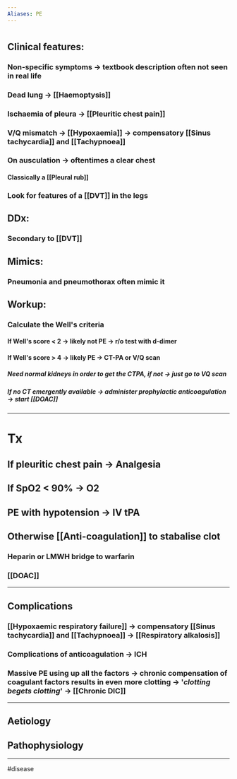 ```yaml
---
Aliases: PE
---
```

# 
## Clinical features:
### Non-specific symptoms -> textbook description often not seen in real life
### Dead lung -> [[Haemoptysis]]
### Ischaemia of pleura -> [[Pleuritic chest pain]]
### V/Q mismatch -> [[Hypoxaemia]] -> compensatory [[Sinus tachycardia]] and [[Tachypnoea]]
### On ausculation -> oftentimes a clear chest
#### Classically a [[Pleural rub]]
### Look for features of a [[DVT]] in the legs
## DDx:
### Secondary to [[DVT]]
## Mimics:
### Pneumonia and pneumothorax often mimic it
## Workup:
### Calculate the Well's criteria
#### If Well's score < 2 -> likely not PE -> r/o test with d-dimer
#### If Well's score > 4 -> likely PE -> CT-PA or V/Q scan
##### Need normal kidneys in order to get the CTPA, if not -> just go to VQ scan
##### If no CT emergently available -> administer prophylactic anticoagulation -> start [[DOAC]]

---
# Tx
## If pleuritic chest pain -> Analgesia
## If SpO2 < 90% -> O2
## PE with hypotension -> IV tPA 
## Otherwise [[Anti-coagulation]] to stabalise clot
### Heparin or LMWH bridge to warfarin
### [[DOAC]]

---
## Complications
### [[Hypoxaemic respiratory failure]] -> compensatory [[Sinus tachycardia]] and [[Tachypnoea]] -> [[Respiratory alkalosis]]
### Complications of anticoagulation -> ICH
### Massive PE using up all the factors -> chronic compensation of coagulant factors results in even more clotting -> '*clotting begets clotting*' -> [[Chronic DIC]]

---
## Aetiology
## Pathophysiology
---
#disease 